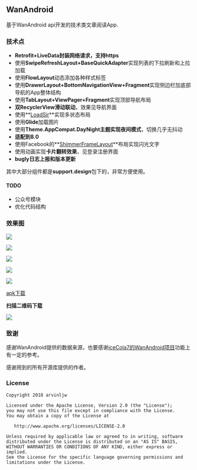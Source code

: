 ## WanAndroid

基于WanAndroid api开发的技术类文章阅读App.

### 技术点

* **Retrofit+LiveData封装网络请求，支持https**
* 使用**SwipeRefreshLayout+BaseQuickAdapter**实现列表的下拉刷新和上拉加载
* 使用**FlowLayout**动态添加各种样式标签
* 使用**DrawerLayout+BottomNavigationView+Fragment**实现侧边栏加底部导航的App整体结构
* 使用**TabLayout+ViewPager+Fragment**实现顶部导航布局
* **双RecyclerView滑动联动**，效果见导航界面
* 使用**[LoadSir](https://github.com/KingJA/LoadSir)**实现多状态布局
* 使用**Glide**加载图片
* 使用**Theme.AppCompat.DayNight主题实现夜间模式**，切换几乎无抖动
* **适配到8.0**
* 使用Facebook的**[ShimmerFrameLayout](https://github.com/facebook/shimmer-android)**布局实现闪光文字
* 使用动画实现**卡片翻转效果**，见登录注册界面
* **bugly日志上报和版本更新**

其中大部分组件都是**support.design**包下的，非常方便使用。

#### TODO

* 公众号模块
* 优化代码结构

### 效果图

![](https://github.com/arvinljw/WanAndroid/blob/master/images/1.png)

![](https://github.com/arvinljw/WanAndroid/blob/master/images/2.png)

![](https://github.com/arvinljw/WanAndroid/blob/master/images/3.png)

![](https://github.com/arvinljw/WanAndroid/blob/master/images/4.png)

![](https://github.com/arvinljw/WanAndroid/blob/master/images/5.png)

[apk下载](https://github.com/arvinljw/WanAndroid/blob/master/WanAndroid_v1.0.1.apk)


**扫描二维码下载**

![](https://github.com/arvinljw/WanAndroid/blob/master/images/img_apk_download.png)

### 致谢

感谢WanAndroid提供的数据来源，也要感谢[iceCola7的WanAndroid项目](https://github.com/iceCola7/WanAndroid)功能上有一定的参考。

感谢用到的所有开源库提供的作者。

### License

```
Copyright 2018 arvinljw 

Licensed under the Apache License, Version 2.0 (the "License");
you may not use this file except in compliance with the License.
You may obtain a copy of the License at

   http://www.apache.org/licenses/LICENSE-2.0

Unless required by applicable law or agreed to in writing, software
distributed under the License is distributed on an "AS IS" BASIS,
WITHOUT WARRANTIES OR CONDITIONS OF ANY KIND, either express or implied.
See the License for the specific language governing permissions and
limitations under the License.
```